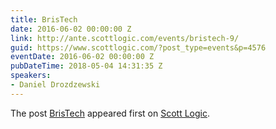 ```yaml
---
title: BrisTech
date: 2016-06-02 00:00:00 Z
link: http://ante.scottlogic.com/events/bristech-9/
guid: https://www.scottlogic.com/?post_type=events&p=4576
eventDate: 2016-06-02 00:00:00 Z
pubDateTime: 2018-05-04 14:31:35 Z
speakers:
- Daniel Drozdzewski
---
```


<p>The post <a rel="nofollow" href="http://ante.scottlogic.com/events/bristech-9/">BrisTech</a> appeared first on <a rel="nofollow" href="http://ante.scottlogic.com">Scott Logic</a>.</p>